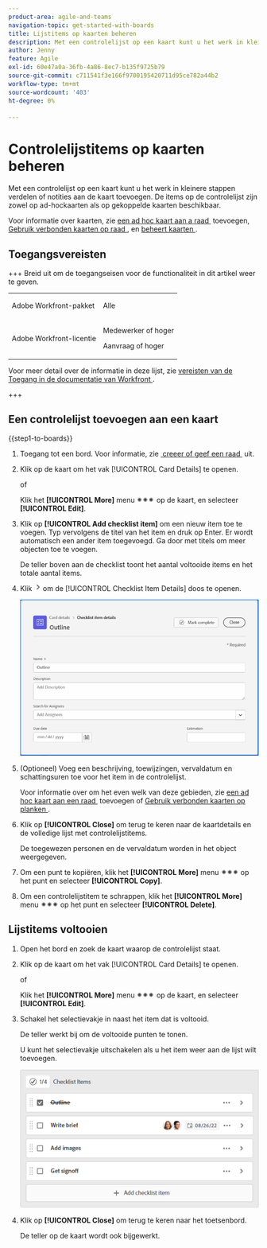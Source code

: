 ```yaml
---
product-area: agile-and-teams
navigation-topic: get-started-with-boards
title: Lijstitems op kaarten beheren
description: Met een controlelijst op een kaart kunt u het werk in kleinere stappen verdelen of notities aan de kaart toevoegen. De items op de controlelijst zijn zowel op ad-hockaarten als op gekoppelde kaarten beschikbaar.
author: Jenny
feature: Agile
exl-id: 60e47a0a-36fb-4a86-8ec7-b135f9725b79
source-git-commit: c711541f3e166f9700195420711d95ce782a44b2
workflow-type: tm+mt
source-wordcount: '403'
ht-degree: 0%

---
```


# Controlelijstitems op kaarten beheren

Met een controlelijst op een kaart kunt u het werk in kleinere stappen verdelen of notities aan de kaart toevoegen. De items op de controlelijst zijn zowel op ad-hockaarten als op gekoppelde kaarten beschikbaar.

Voor informatie over kaarten, zie [&#x200B; een ad hoc kaart aan a raad &#x200B;](/help/quicksilver/agile/get-started-with-boards/add-card-to-board.md) toevoegen, [&#x200B; Gebruik verbonden kaarten op raad &#x200B;](/help/quicksilver/agile/get-started-with-boards/connected-cards.md), en [&#x200B; beheert kaarten &#x200B;](/help/quicksilver/agile/get-started-with-boards/move-board-items.md).

## Toegangsvereisten

+++ Breid uit om de toegangseisen voor de functionaliteit in dit artikel weer te geven.

<table style="table-layout:auto"> 
 <col> 
 <col> 
 <tbody> 
  <tr> 
   <td role="rowheader">Adobe Workfront-pakket</td> 
   <td> <p>Alle</p> </td> 
  </tr> 
  <tr> 
   <td role="rowheader">Adobe Workfront-licentie</td> 
   <td> 
   <p>Medewerker of hoger</p> 
   <p>Aanvraag of hoger</p>
   </td> 
  </tr> 
 </tbody> 
</table>

Voor meer detail over de informatie in deze lijst, zie [&#x200B; vereisten van de Toegang in de documentatie van Workfront &#x200B;](/help/quicksilver/administration-and-setup/add-users/access-levels-and-object-permissions/access-level-requirements-in-documentation.md).

+++

## Een controlelijst toevoegen aan een kaart

{{step1-to-boards}}

1. Toegang tot een bord. Voor informatie, zie [&#x200B; creeer of geef een raad &#x200B;](../../agile/get-started-with-boards/create-edit-board.md) uit.
1. Klik op de kaart om het vak [!UICONTROL Card Details] te openen.

   of

   Klik het **[!UICONTROL More]** menu ![&#x200B; Meer menu &#x200B;](assets/more-icon-spectrum.png) op de kaart, en selecteer **[!UICONTROL Edit]**.

1. Klik op **[!UICONTROL Add checklist item]** om een nieuw item toe te voegen. Typ vervolgens de titel van het item en druk op Enter. Er wordt automatisch een ander item toegevoegd. Ga door met titels om meer objecten toe te voegen.

   De teller boven aan de checklist toont het aantal voltooide items en het totale aantal items.

1. Klik ![&#x200B; pictogram van Details &#x200B;](assets/checklist-chevron.png) om de [!UICONTROL Checklist Item Details] doos te openen.

   ![&#x200B; de doos van de Details van het Punt van Checklist &#x200B;](assets/checklist-item-details.png)

1. (Optioneel) Voeg een beschrijving, toewijzingen, vervaldatum en schattingsuren toe voor het item in de controlelijst.

   Voor informatie over om het even welk van deze gebieden, zie [&#x200B; een ad hoc kaart aan een raad &#x200B;](/help/quicksilver/agile/get-started-with-boards/add-card-to-board.md) toevoegen of [&#x200B; Gebruik verbonden kaarten op planken &#x200B;](/help/quicksilver/agile/get-started-with-boards/connected-cards.md).

1. Klik op **[!UICONTROL Close]** om terug te keren naar de kaartdetails en de volledige lijst met controlelijstitems.

   De toegewezen personen en de vervaldatum worden in het object weergegeven.

1. Om een punt te kopiëren, klik het **[!UICONTROL More]** menu ![&#x200B; Meer menu &#x200B;](assets/more-icon-spectrum.png) op het punt en selecteer **[!UICONTROL Copy]**.
1. Om een controlelijstitem te schrappen, klik het **[!UICONTROL More]** menu ![&#x200B; Meer menu &#x200B;](assets/more-icon-spectrum.png) op het punt en selecteer **[!UICONTROL Delete]**.

## Lijstitems voltooien

1. Open het bord en zoek de kaart waarop de controlelijst staat.
1. Klik op de kaart om het vak [!UICONTROL Card Details] te openen.

   of

   Klik het **[!UICONTROL More]** menu ![&#x200B; Meer menu &#x200B;](assets/more-icon-spectrum.png) op de kaart, en selecteer **[!UICONTROL Edit]**.

1. Schakel het selectievakje in naast het item dat is voltooid.

   De teller werkt bij om de voltooide punten te tonen.

   U kunt het selectievakje uitschakelen als u het item weer aan de lijst wilt toevoegen.

   ![&#x200B; Voltooid controlelijstitem &#x200B;](assets/checklist-items-with-chevron.png)

1. Klik op **[!UICONTROL Close]** om terug te keren naar het toetsenbord.

   De teller op de kaart wordt ook bijgewerkt.
